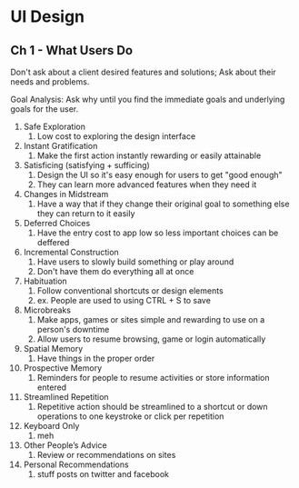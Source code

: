 # UI Design

## Ch 1 - What Users Do

Don't ask about a client desired features and solutions; Ask about their needs and problems.

Goal Analysis: Ask why until you find the immediate goals and underlying goals for the user.

1. Safe Exploration
   1. Low cost to exploring the design interface
2. Instant Gratification
   1. Make the first action instantly rewarding or easily attainable
3. Satisficing (satisfying + sufficing)
   1. Design the UI so it's easy enough for users to get "good enough"
   2. They can learn more advanced features when they need it
4. Changes in Midstream
   1. Have a way that if they change their original goal to something else they can return to it easily
5. Deferred Choices
   1. Have the entry cost to app low so less important choices can be deffered
6. Incremental Construction
   1. Have users to slowly build something or play around
   2. Don't have them do everything all at once
7. Habituation
   1. Follow conventional shortcuts or design elements
   2. ex. People are used to using CTRL + S to save
8. Microbreaks
   1. Make apps, games or sites simple and rewarding to use on a person's downtime
   2. Allow users to resume browsing, game or login automatically
9. Spatial Memory
   1. Have things in the proper order
10. Prospective Memory
    1.  Reminders for people to resume activities or store information entered
11. Streamlined Repetition
    1.  Repetitive action should be streamlined to a shortcut or down operations to one keystroke or click per repetition
12. Keyboard Only
    1.  meh
13. Other People’s Advice
    1.  Review or recommendations on sites
14. Personal Recommendations
    1.  stuff posts on twitter and facebook